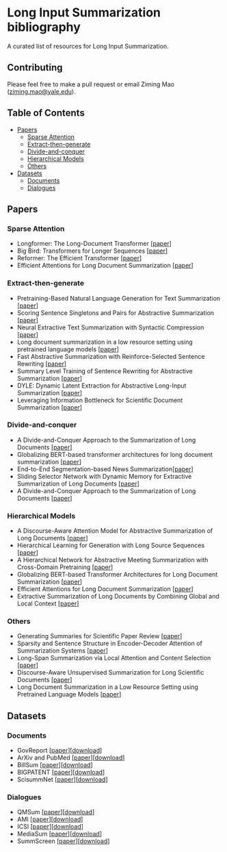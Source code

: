 # Long Input Summarization bibliography

A curated list of resources for Long Input Summarization.  

## Contributing
Please feel free to make a pull request or email Ziming Mao (ziming.mao@yale.edu).

## Table of Contents

- [Papers](#papers)
  - [Sparse Attention](#sparse-attention)
  - [Extract-then-generate](#extract-then-generate)
  - [Divide-and-conquer](#divide-and-conquer)
  - [Hierarchical Models](#hierarchical-models)
  - [Others](#others)
- [Datasets](#datasets)
  - [Documents](#documents)
  - [Dialogues](#dialogues)

## Papers
### Sparse Attention

* Longformer: The Long-Document Transformer [[paper](https://arxiv.org/abs/2004.05150)]
* Big Bird: Transformers for Longer Sequences [[paper](https://arxiv.org/abs/2007.14062)]
* Reformer: The Efficient Transformer [[paper](https://arxiv.org/abs/2001.04451)]
* Efficient Attentions for Long Document Summarization [[paper](https://arxiv.org/abs/2104.02112)]

### Extract-then-generate

* Pretraining-Based Natural Language Generation for Text Summarization [[paper](https://arxiv.org/abs/1902.09243)]
* Scoring Sentence Singletons and Pairs for Abstractive Summarization [[paper](https://arxiv.org/abs/1906.00077)]
* Neural Extractive Text Summarization with Syntactic Compression [[paper](https://arxiv.org/abs/1902.00863)]
* Long document summarization in a low resource setting using pretrained language models [[paper](https://arxiv.org/abs/2103.00751)]
* Fast Abstractive Summarization with Reinforce-Selected Sentence Rewriting [[paper](https://arxiv.org/abs/1805.11080)]
* Summary Level Training of Sentence Rewriting for Abstractive Summarization [[paper](https://arxiv.org/abs/1909.08752)]
* DYLE: Dynamic Latent Extraction for Abstractive Long-Input Summarization [[paper](https://arxiv.org/abs/2110.08168)]
* Leveraging Information Bottleneck for Scientific Document Summarization [[paper](https://arxiv.org/abs/2110.01280)]


### Divide-and-conquer
* A Divide-and-Conquer Approach to the Summarization of Long Documents [[paper](https://arxiv.org/abs/2004.06190)]
* Globalizing BERT-based transformer architectures for long document summarization [[paper](https://aclanthology.org/2021.eacl-main.154/)]
* End-to-End Segmentation-based News Summarization[[paper](https://arxiv.org/abs/2110.07850)]
* Sliding Selector Network with Dynamic Memory for Extractive Summarization of Long Documents [[paper](https://aclanthology.org/2021.naacl-main.470/)]
* A Divide-and-Conquer Approach to the Summarization of Long Documents [[paper](https://arxiv.org/abs/2004.06190)]

### Hierarchical Models
* A Discourse-Aware Attention Model for Abstractive Summarization of Long Documents [[paper](https://arxiv.org/abs/1804.05685)]
* Hierarchical Learning for Generation with Long Source Sequences [[paper](https://arxiv.org/abs/2104.07545)]
* A Hierarchical Network for Abstractive Meeting Summarization with Cross-Domain Pretraining [[paper](https://arxiv.org/abs/2004.02016)]
* Globalizing BERT-based Transformer Architectures for Long Document Summarization [[paper](https://www.aclweb.org/anthology/2021.eacl-main.154/)]
* Efficient Attentions for Long Document Summarization [[paper](https://arxiv.org/abs/2104.02112)]
* Extractive Summarization of Long Documents by Combining Global and Local Context [[paper](https://arxiv.org/abs/1909.08089)]

### Others
* Generating Summaries for Scientific Paper Review [[paper](https://arxiv.org/abs/2109.14059)]
* Sparsity and Sentence Structure in Encoder-Decoder Attention of Summarization Systems [[paper](https://arxiv.org/abs/2109.03888)]
* Long-Span Summarization via Local Attention and Content Selection [[paper](https://aclanthology.org/2021.acl-long.470/)]
* Discourse-Aware Unsupervised Summarization for Long Scientific Documents [[paper](https://www.aclweb.org/anthology/2021.eacl-main.93/)]
* Long Document Summarization in a Low Resource Setting using Pretrained Language Models [[paper](https://aclanthology.org/2021.acl-srw.7/)]

## Datasets
### Documents
* GovReport [[paper](https://arxiv.org/abs/2104.02112)][[download](https://gov-report-data.github.io/)]
* ArXiv and PubMed [[paper](https://arxiv.org/abs/1804.05685)][[download](https://huggingface.co/datasets/scientific_papers)]
* BillSum [[paper](https://arxiv.org/abs/1910.00523)][[download](https://github.com/FiscalNote/BillSum)]
* BIGPATENT [[paper](https://arxiv.org/abs/1906.03741)][[download](https://evasharma.github.io/bigpatent/)]
* ScisummNet [[paper](https://arxiv.org/abs/1909.01716)][[download](https://cs.stanford.edu/~myasu/projects/scisumm_net/)]

### Dialogues
* QMSum [[paper](https://arxiv.org/abs/2104.05938)][[download](https://github.com/Yale-LILY/QMSum)]
* AMI [[paper](https://www.semanticscholar.org/paper/The-AMI-Meeting-Corpus%3A-A-Pre-announcement-Carletta-Ashby/e4e0fd56309e28b28bb47c9a72ad6111c76bb8b9)][[download](https://groups.inf.ed.ac.uk/ami/download/)]
* ICSI [[paper](https://ieeexplore.ieee.org/document/1198793)][[download](https://groups.inf.ed.ac.uk/ami/icsi/)]
* MediaSum [[paper](https://arxiv.org/abs/2103.06410)][[download](https://github.com/zcgzcgzcg1/MediaSum)]
* SummScreen [[paper](https://arxiv.org/abs/2104.07091)][[download](https://github.com/mingdachen/SummScreen)]











